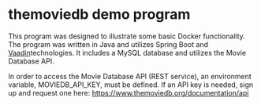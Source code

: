themoviedb demo program
=======================

This program was designed to illustrate some basic Docker functionality.  The
program was written in Java and utilizes Spring Boot and [Vaadin](https://vaadin.com/home)technologies.  It
includes a MySQL database and utilizes the Movie Database API.

In order to access the Movie Database API (REST service), an environment variable,
MOVIEDB_API_KEY, must be defined.  If an API key is needed, sign up and request
one here: https://www.themoviedb.org/documentation/api
